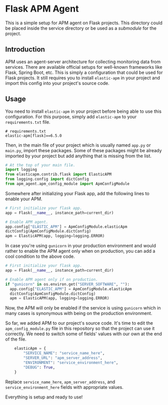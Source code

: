 # Flask APM Agent

This is a simple setup for APM agent on Flask projects. This directory could be placed inside the service directory or be used as a _submodule_ for the project.

## Introduction

APM uses an agent-server architecture for collecting monitoring data from services. There are available official setups for well-known frameworks like Flask, Spring Boot, etc. This is simply a configuration that could be used for Flask projects. It still requires you to install `elastic-apm` in your project and import this config into your project's source code.

## Usage

You need to install `elastic-apm` in your project before being able to use this configuration. For this purpose, simply add `elastic-apm` to your `requirements.txt` file.

```text
# requirements.txt
elastic-apm[flask]==6.5.0
```

Then, in the main file of your project which is usually named `app.py` or `main.py`, import these packages. Some of these packages might be already imported by your project but add anything that is missing from the list.

```python
# At the top of your main file.
import logging
from elasticapm.contrib.flask import ElasticAPM
from logging.config import dictConfig
from apm_agent.apm_config_module import ApmConfigModule
```

Somewhere after initializing your Flask app, add the following lines to enable your APM.

```python
# First initialize your flask app.
app = Flask(__name__, instance_path=current_dir)

# Enable APM agent.
app.config["ELASTIC_APM"] = ApmConfigModule.elasticApm
dictConfig(ApmConfigModule.dictConfig)
apm = ElasticAPM(app, logging=logging.ERROR)
```

In case you're using `gunicorn` in your production environment and would rather to enable the APM agent only when on production, you can add a cool condition to the above code.

```python
# First initialize your flask app.
app = Flask(__name__, instance_path=current_dir)

# Enable APM agent only if on production.
if "gunicorn" in os.environ.get("SERVER_SOFTWARE", ""):
  app.config["ELASTIC_APM"] = ApmConfigModule.elasticApm
  dictConfig(ApmConfigModule.dictConfig)
  apm = ElasticAPM(app, logging=logging.ERROR)
```

Now, the APM will only be enabled if the service is using `gunicorn` which in many cases is synonymous with being on the production environment.

So far, we added APM to our project's source code. It's time to edit the `apm_config_module.py` file in this repository so that the project can use it correctly. We need to switch some of fields' values with our own at the end of the file.

```python
    elasticApm = {
        "SERVICE_NAME": "service_name_here",
        "SERVER_URL": "apm_server_address",
        "ENVIRONMENT": "service_environment_here",
        "DEBUG": True,
    }
```

Replace `service_name_here`, `apm_server_address`, and `service_environment_here` fields with appropriate values.

Everything is setup and ready to use!
